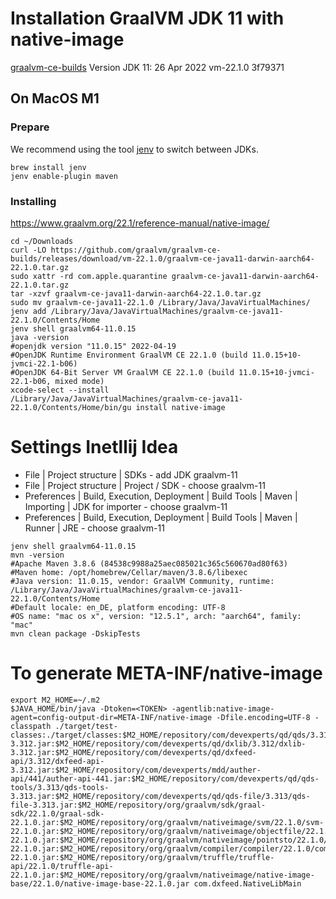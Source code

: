 # Installation GraalVM JDK 11 with native-image

[graalvm-ce-builds](https://github.com/graalvm/graalvm-ce-builds/releases)
Version JDK 11:  26 Apr 2022 vm-22.1.0 3f79371

## On MacOS M1

### Prepare

We recommend using the tool [jenv](https://github.com/jenv/jenv) to switch between JDKs.

```shell
brew install jenv
jenv enable-plugin maven
```

### Installing

https://www.graalvm.org/22.1/reference-manual/native-image/


```shell
cd ~/Downloads
curl -LO https://github.com/graalvm/graalvm-ce-builds/releases/download/vm-22.1.0/graalvm-ce-java11-darwin-aarch64-22.1.0.tar.gz
sudo xattr -rd com.apple.quarantine graalvm-ce-java11-darwin-aarch64-22.1.0.tar.gz
tar -xzvf graalvm-ce-java11-darwin-aarch64-22.1.0.tar.gz
sudo mv graalvm-ce-java11-22.1.0 /Library/Java/JavaVirtualMachines/
jenv add /Library/Java/JavaVirtualMachines/graalvm-ce-java11-22.1.0/Contents/Home
jenv shell graalvm64-11.0.15
java -version
#openjdk version "11.0.15" 2022-04-19
#OpenJDK Runtime Environment GraalVM CE 22.1.0 (build 11.0.15+10-jvmci-22.1-b06)
#OpenJDK 64-Bit Server VM GraalVM CE 22.1.0 (build 11.0.15+10-jvmci-22.1-b06, mixed mode)
xcode-select --install
/Library/Java/JavaVirtualMachines/graalvm-ce-java11-22.1.0/Contents/Home/bin/gu install native-image
```

# Settings Inetllij Idea

 * File | Project structure | SDKs - add JDK graalvm-11  
 * File | Project structure | Project / SDK - choose graalvm-11  
 * Preferences | Build, Execution, Deployment | Build Tools | Maven | Importing | JDK for importer - choose graalvm-11  
 * Preferences | Build, Execution, Deployment | Build Tools | Maven | Runner | JRE - choose graalvm-11  

```shell
jenv shell graalvm64-11.0.15
mvn -version
#Apache Maven 3.8.6 (84538c9988a25aec085021c365c560670ad80f63)
#Maven home: /opt/homebrew/Cellar/maven/3.8.6/libexec
#Java version: 11.0.15, vendor: GraalVM Community, runtime: /Library/Java/JavaVirtualMachines/graalvm-ce-java11-22.1.0/Contents/Home
#Default locale: en_DE, platform encoding: UTF-8
#OS name: "mac os x", version: "12.5.1", arch: "aarch64", family: "mac"
mvn clean package -DskipTests
```

# To generate META-INF/native-image

```shell
export M2_HOME=~/.m2
$JAVA_HOME/bin/java -Dtoken=<TOKEN> -agentlib:native-image-agent=config-output-dir=META-INF/native-image -Dfile.encoding=UTF-8 -classpath ./target/test-classes:./target/classes:$M2_HOME/repository/com/devexperts/qd/qds/3.312/qds-3.312.jar:$M2_HOME/repository/com/devexperts/qd/dxlib/3.312/dxlib-3.312.jar:$M2_HOME/repository/com/devexperts/qd/dxfeed-api/3.312/dxfeed-api-3.312.jar:$M2_HOME/repository/com/devexperts/mdd/auther-api/441/auther-api-441.jar:$M2_HOME/repository/com/devexperts/qd/qds-tools/3.313/qds-tools-3.313.jar:$M2_HOME/repository/com/devexperts/qd/qds-file/3.313/qds-file-3.313.jar:$M2_HOME/repository/org/graalvm/sdk/graal-sdk/22.1.0/graal-sdk-22.1.0.jar:$M2_HOME/repository/org/graalvm/nativeimage/svm/22.1.0/svm-22.1.0.jar:$M2_HOME/repository/org/graalvm/nativeimage/objectfile/22.1.0/objectfile-22.1.0.jar:$M2_HOME/repository/org/graalvm/nativeimage/pointsto/22.1.0/pointsto-22.1.0.jar:$M2_HOME/repository/org/graalvm/compiler/compiler/22.1.0/compiler-22.1.0.jar:$M2_HOME/repository/org/graalvm/truffle/truffle-api/22.1.0/truffle-api-22.1.0.jar:$M2_HOME/repository/org/graalvm/nativeimage/native-image-base/22.1.0/native-image-base-22.1.0.jar com.dxfeed.NativeLibMain


```